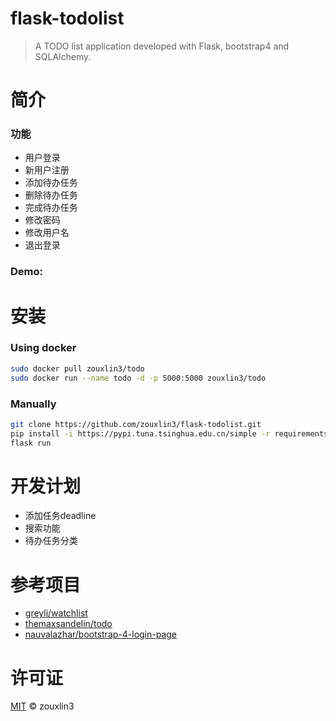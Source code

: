 # flask-todolist
> A TODO list application developed with Flask, bootstrap4 and  SQLAlchemy.
# 简介
### 功能
- 用户登录
- 新用户注册
- 添加待办任务
- 删除待办任务
- 完成待办任务
- 修改密码
- 修改用户名
- 退出登录
### Demo:
# 安装
### Using docker
```bash
sudo docker pull zouxlin3/todo
sudo docker run --name todo -d -p 5000:5000 zouxlin3/todo
```
### Manually
```bash
git clone https://github.com/zouxlin3/flask-todolist.git
pip install -i https://pypi.tuna.tsinghua.edu.cn/simple -r requirements.txt
flask run
```
# 开发计划
- 添加任务deadline
- 搜索功能
- 待办任务分类
# 参考项目
- [greyli/watchlist](https://github.com/greyli/watchlist)
- [themaxsandelin/todo](https://github.com/themaxsandelin/todo)
- [nauvalazhar/bootstrap-4-login-page](https://github.com/nauvalazhar/bootstrap-4-login-page)
# 许可证
[MIT](license.md) © zouxlin3
